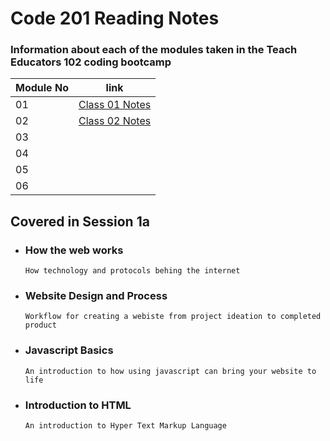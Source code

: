 # Code 201 Reading Notes

### Information about each of the modules taken in the Teach Educators 102 coding bootcamp



  | Module No | link                      |
  |-----------|-----------------------------|
  |  01       | [Class 01 Notes](https://github.com/jack8120/TechEd-201/blob/main/Class-01.md)                        |
  |  02       | [Class 02 Notes](https://github.com/jack8120/TechEd-201/Class-02.md)                            |
  |  03       |                             |
  |  04      | []()                        |
  |  05      |                             |
  |  06      |                             |


## Covered in Session 1a

- ### **How the web works**
      How technology and protocols behing the internet
      
- ### **Website Design and Process**
      Workflow for creating a webiste from project ideation to completed product
      
- ### **Javascript Basics**
      An introduction to how using javascript can bring your website to life
      
- ### **Introduction to HTML** 
      An introduction to Hyper Text Markup Language    

